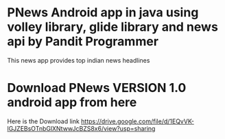 # PNews Android app in java using volley library, glide library and news api by Pandit Programmer
This news app provides top indian news headlines 
# Download PNews VERSION 1.0 android app from here 
Here is the Download link  https://drive.google.com/file/d/1EQvVK-lGJZEBsOTnbGlXNtwwJcBZS8x6/view?usp=sharing
